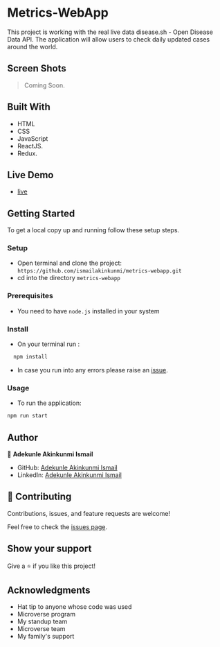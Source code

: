 # Metrics-WebApp

This project is working with the real live data disease.sh - Open Disease Data API. The application will allow users to check daily updated cases around the world.

## Screen Shots

> Coming Soon.

## Built With

- HTML
- CSS
- JavaScript
- ReactJS.
- Redux.

## Live Demo

- [live](https://ismailakinkunmi.github.io/metrics-webapp/)

## Getting Started

To get a local copy up and running follow these setup steps.

### Setup

- Open terminal and clone the project: `https://github.com/ismailakinkunmi/metrics-webapp.git`
- cd into the directory `metrics-webapp`

### Prerequisites

- You need to have `node.js` installed in your system

### Install

- On your terminal run :

```sh
  npm install
```

- In case you run into any errors please raise an [issue](https://github.com/ismailakinkunmi/metrics-webapp.git/issues).

### Usage

- To run the application:

```sh
npm run start

```

## Author

👤 **Adekunle Akinkunmi Ismail**

- GitHub: [Adekunle Akinkunmi Ismail](https://github.com/ismailakinkunmi)
- LinkedIn: [Adekunle Akinkunmi Ismail](https://www.linkedin.com/in/adismail4/)

## 🤝 Contributing

Contributions, issues, and feature requests are welcome!

Feel free to check the [issues page](../../issues/).

## Show your support

Give a ⭐️ if you like this project!

## Acknowledgments

- Hat tip to anyone whose code was used
- Microverse program
- My standup team
- Microverse team
- My family's support

